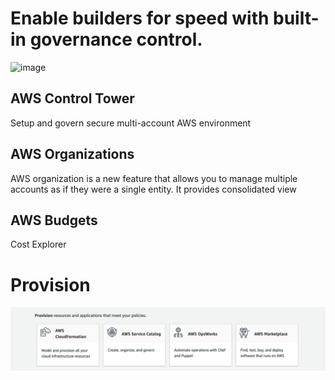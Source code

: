 # Enable builders for speed with built-in governance control.
![image](https://github.com/gudge25/AWS/assets/2346208/4508a35a-f39a-443d-bb1f-f178b19597a6)


## AWS Control Tower
Setup and govern secure multi-account AWS environment

## AWS Organizations
AWS organization is a new feature that allows you to manage multiple accounts as if they were a single entity. It provides consolidated view

## AWS Budgets
Cost Explorer



# Provision

![Alt text](image.png)
